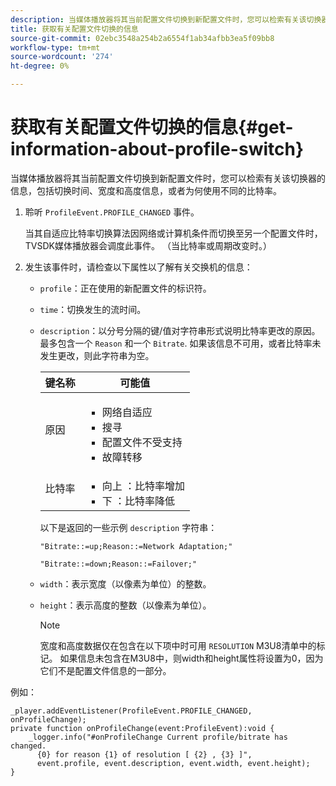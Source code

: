 ```yaml
---
description: 当媒体播放器将其当前配置文件切换到新配置文件时，您可以检索有关该切换器的信息，包括切换时间、宽度和高度信息，或者为何使用不同的比特率。
title: 获取有关配置文件切换的信息
source-git-commit: 02ebc3548a254b2a6554f1ab34afbb3ea5f09bb8
workflow-type: tm+mt
source-wordcount: '274'
ht-degree: 0%

---
```


# 获取有关配置文件切换的信息{#get-information-about-profile-switch}

当媒体播放器将其当前配置文件切换到新配置文件时，您可以检索有关该切换器的信息，包括切换时间、宽度和高度信息，或者为何使用不同的比特率。

1. 聆听 `ProfileEvent.PROFILE_CHANGED` 事件。

   当其自适应比特率切换算法因网络或计算机条件而切换至另一个配置文件时，TVSDK媒体播放器会调度此事件。 （当比特率或周期改变时。）
1. 发生该事件时，请检查以下属性以了解有关交换机的信息：

   * `profile`：正在使用的新配置文件的标识符。
   * `time`：切换发生的流时间。
   * `description`：以分号分隔的键/值对字符串形式说明比特率更改的原因。 最多包含一个 `Reason` 和一个 `Bitrate`. 如果该信息不可用，或者比特率未发生更改，则此字符串为空。

     <table id="table_E400FD9C57FF40CBAC14AF6847CD8301"> 
       <thead> 
         <tr> 
         <th colname="col1" class="entry"> 键名称 </th> 
         <th colname="col2" class="entry"> 可能值 </th> 
         </tr> 
       </thead>
       <tbody> 
         <tr> 
         <td colname="col1"> <span class="codeph"> 原因 </span> </td> 
         <td colname="col2"> 
          <ul id="ul_37DDE3F297634ED6B47DF5D73F969369"> 
          <li id="li_E374B029E1AF40689D70A9D30E057C5B">网络自适应 </li> 
          <li id="li_753862EEF1C9474EA8E20C89F5EF5D8D">搜寻 </li> 
          <li id="li_EC14923F92CF4D11A47928A8D2DE6D8B">配置文件不受支持 </li> 
          <li id="li_695AB4A89C9D4833AF6D8B6424FC912B">故障转移 </li> 
          </ul> </td> 
         </tr> 
         <tr> 
         <td colname="col1"> <span class="codeph"> 比特率 </span> </td> 
         <td colname="col2"> 
          <ul id="ul_1B49BD90A91147359712E1AFD8877E23"> 
          <li id="li_1C8E593C65D34742B14A8D0EAD43E0A9"> <span class="codeph"> 向上 </span>：比特率增加 </li> 
          <li id="li_B1A00E3985A849B6855E15CF70D79BB8"> <span class="codeph"> 下 </span>：比特率降低 </li> 
          </ul> </td> 
         </tr> 
       </tbody> 
       </table>

     以下是返回的一些示例 `description` 字符串：

     ```
     "Bitrate::=up;Reason::=Network Adaptation;" 
     
     "Bitrate::=down;Reason::=Failover;"
     ```

   * `width`：表示宽度（以像素为单位）的整数。
   * `height`：表示高度的整数（以像素为单位）。

     >[!NOTE]
     >
     >宽度和高度数据仅在包含在以下项中时可用 `RESOLUTION` M3U8清单中的标记。 如果信息未包含在M3U8中，则width和height属性将设置为0，因为它们不是配置文件信息的一部分。

<!--<a id="example_A713D420AE2E4E3CB7B78C6BC732BE90"></a>-->

例如：

```
_player.addEventListener(ProfileEvent.PROFILE_CHANGED, onProfileChange); 
private function onProfileChange(event:ProfileEvent):void { 
    _logger.info("#onProfileChange Current profile/bitrate has changed.  
      {0} for reason {1} of resolution [ {2} , {3} ]",  
      event.profile, event.description, event.width, event.height); 
}
```
